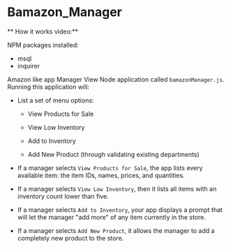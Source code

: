 # Bamazon_Manager

** How it works video:** 

NPM packages installed:
* msql
* inquirer 

Amazon like app Manager View Node application called `bamazonManager.js`. Running this application will:

  * List a set of menu options:

    * View Products for Sale
    
    * View Low Inventory
    
    * Add to Inventory
    
    * Add New Product (through validating existing departments)

 * If a manager selects `View Products for Sale`, the app lists every available item: the item IDs, names, prices, and quantities.

 * If a manager selects `View Low Inventory`, then it lists all items with an inventory count lower than five.

  * If a manager selects `Add to Inventory`, your app displays a prompt that will let the manager "add more" of any item currently in the store.

  * If a manager selects `Add New Product`, it allows the manager to add a completely new product to the store.    
